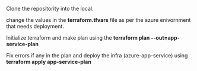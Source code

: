 Clone the repositority into the local.

change the values in the **terraform.tfvars** file as per the azure enivornment that needs deployment.

Initialize terraform and make plan using the **terraform plan --out=app-service-plan**

Fix errors if any in the plan and deploy the infra (azure-app-service) using **terraform apply app-service-plan**
